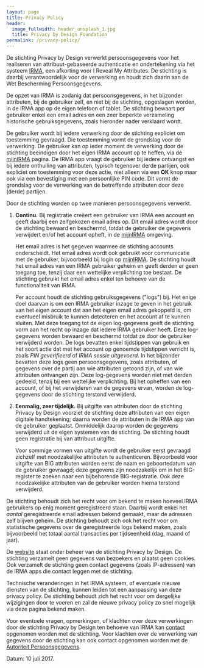 ```yaml
---
layout: page
title: Privacy Policy
header:
  image_fullwidth: header_unsplash_1.jpg
  title: Privacy by Design Foundation
permalink: /privacy-policy/
---
```


De stichting Privacy by Design verwerkt persoonsgegevens voor het
realiseren van attribuut-gebaseerde authenticatie en ondertekening via
het systeem [IRMA](/irma), een afkorting voor I Reveal My Attributes.
De stichting is daarbij verantwoordelijk voor de verwerking en houdt
zich daarin aan de Wet Bescherming Persoonsgegevens.

De opzet van IRMA is zodanig dat persoonsgegevens, in het bijzonder
attributen, bij de gebruiker zelf, en niet bij de stichting,
opgeslagen worden, in de IRMA app op de eigen telefoon of tablet.  De
stichting bewaart per gebruiker enkel een email adres en een zeer
beperkte verzameling historische gebruiksgegevens, zoals hieronder
nader verklaard wordt.

De gebruiker wordt bij iedere verwerking door de stichting expliciet
om toestemming gevraagd. Die toestemming vormt de grondslag voor de
verwerking. De gebruiker kan op ieder moment de verwerking door de
stichting beëindigen door het eigen IRMA account op te heffen, via de
[mijnIRMA](/mijnirma) pagina. De IRMA app vraagt de gebruiker bij
iedere ontvangst en bij iedere onthulling van attributen, typisch
tegenover derde partijen, ook expliciet om toestemming voor deze
actie, niet alleen via een **OK** knop maar ook via een bevestiging
met een persoonlijke PIN code. Dit vormt de grondslag voor de
verwerking van de betreffende attributen door deze (derde) partijen.

Door de stichting worden op twee manieren persoonsgegevens verwerkt.

1. **Continu.** Bij registratie creëert een gebruiker van IRMA een
   account en geeft daarbij een zelfgekozen email adres op. Dit email
   adres wordt door de stichting bewaard en beschermd, totdat de
   gebruiker de gegevens verwijdert en/of het account opheft, in de
   [mijnIRMA](/mijnirma) omgeving.

   Het email adres is het gegeven waarmee de stichting accounts
   onderscheidt. Het email adres wordt ook gebruikt voor communicatie
   met de gebruiker, bijvoorbeeld bij login op
   [mijnIRMA](/mijnirma). De stichting houdt het email adres van een
   IRMA gebruiker geheim en geeft derden er geen toegang toe, tenzij
   daar een wettelijke verplichting toe bestaat. De stichting gebruikt
   het email adres enkel ten behoeve van de functionaliteit van IRMA.

   Per account houdt de stichting gebruiksgegevens ("logs") bij. Het
   enige doel daarvan is om een IRMA gebruiker inzage te geven in het
   gebruik van het eigen account dat aan het eigen email adres
   gekoppeld is, om eventueel misbruik te kunnen detecteren en het
   account af te kunnen sluiten. Met deze toegang tot de eigen
   log-gegevens geeft de stichting vorm aan het recht op inzage dat
   iedere IRMA gebruiker heeft. Deze log-gegevens worden bewaard en
   beschermd totdat ze door de gebruiker verwijderd worden. De logs
   bevatten enkel tijdstippen van gebruik en het soort actie dat met
   het account op genoemde tijdstippen verricht is, zoals *PIN
   geverifieerd* of *IRMA sessie uitgevoerd*. In het bijzonder
   bevatten deze logs geen persoonsgegevens, zoals attributen, of
   gegevens over de partij aan wie attributen getoond zijn, of van wie
   attributen ontvangen zijn. Deze log-gegevens worden niet met derden
   gedeeld, tenzij bij een wettelijke verplichting. Bij het opheffen
   van een account, of bij het verwijderen van de gegevens ervan,
   worden de log-gegevens door de stichting terstond verwijderd.

2. **Eenmalig, zeer tijdelijk.** Bij uitgifte van attributen door de
   stichting Privacy by Design voorziet de stichting deze attributen
   van een eigen digitale handtekening; daarna worden de attributen in
   de IRMA app van de gebruiker geplaatst. Onmiddelijk daarop worden
   de gegevens verwijderd uit de eigen systemen van de stichting. De
   stichting houdt geen registratie bij van attribuut uitgifte.

   Voor sommige vormen van uitgifte wordt de gebruiker eerst gevraagd
   zichzelf met noodzakelijke attributen te
   authenticeren. Bijvoorbeeld voor uitgifte van BIG attributen worden
   eerst de naam en geboortedatum van de gebruiker gevraagd; deze
   gegevens zijn noodzakelijk om in het BIG-register te zoeken naar
   een bijbehorende BIG-registratie. Ook deze noodzakelijke attributen
   van de gebruiker worden hierna terstond verwijderd.

De stichting behoudt zich het recht voor om bekend te maken hoeveel
IRMA gebruikers op enig moment geregistreerd staan. Daarbij wordt
enkel het *aantal* geregistreerde email adressen bekend gemaakt, maar
de adressen zelf blijven geheim. De stichting behoudt zich ook het
recht voor om statistische gegevens over de geregistreerde logs bekend
maken, zoals bijvoorbeeld het totaal aantal transacties per
tijdseenheid (dag, maand of jaar).

De [website](https://privacybydesign.foundation) staat onder beheer
van de stichting Privacy by Design. De stichting verzamelt geen
gegevens van bezoekers en plaatst geen cookies. Ook verzamelt de
stichting geen contact gegevens (zoals IP-adressen) van de IRMA apps
die contact leggen met de stichting.

Technische veranderingen in het IRMA systeem, of eventuele nieuwe
diensten van de stichting, kunnen leiden tot een aanpassing van deze
privacy policy. De stichting behoudt zich het recht voor om dergelijke
wijzigingen door te voeren en zal de nieuwe privacy policy zo snel
mogelijk via deze pagina bekend maken.

Voor eventuele vragen, opmerkingen, of klachten over deze verwerkingen
door de stichting Privacy by Design ten behoeve van IRMA kan
[contact](/contact) opgenomen worden met de stichting. Voor klachten
over de verwerking van gegevens door de stichting kan ook contact
opgenomen worden met de [Autoriteit
Persoonsgegevens](https://autoriteitpersoonsgegevens.nl).

Datum: 10 juli 2017.
